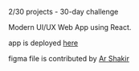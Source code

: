2/30 projects - 30-day challenge

Modern UI/UX Web App using React.

app is deployed [here](https://thirsty-almeida-958d98.netlify.app/)

figma file is contributed by [Ar Shakir](https://www.arshakir.com/)
